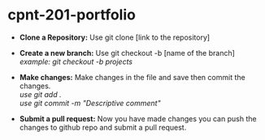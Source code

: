 # cpnt-201-portfolio

- **Clone a Repository:** Use git clone [link to the repository]

- **Create a new branch:** Use git checkout -b [name of the branch]  
  _example: git checkout -b projects_

- **Make changes:** Make changes in the file and save then commit the changes.  
  _use git add ._  
  _use git commit -m "Descriptive comment"_

- **Submit a pull request:** Now you have made changes you can push the changes to github repo and submit a pull request.
